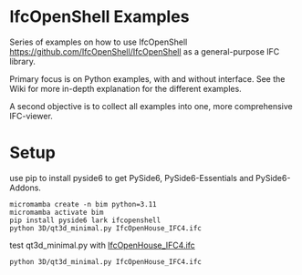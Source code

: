 # IfcOpenShell Examples

Series of examples on how to use IfcOpenShell https://github.com/IfcOpenShell/IfcOpenShell as a general-purpose IFC library.

Primary focus is on Python examples, with and without interface.
See the Wiki for more in-depth explanation for the different examples.

A second objective is to collect all examples into one, more comprehensive IFC-viewer.

# Setup
use pip to install pyside6 to get PySide6, PySide6-Essentials and PySide6-Addons.
```
micromamba create -n bim python=3.11
micromamba activate bim
pip install pyside6 lark ifcopenshell
python 3D/qt3d_minimal.py IfcOpenHouse_IFC4.ifc
```
test qt3d_minimal.py with [IfcOpenHouse_IFC4.ifc](https://github.com/aothms/IfcOpenHouse)
```
python 3D/qt3d_minimal.py IfcOpenHouse_IFC4.ifc
```



